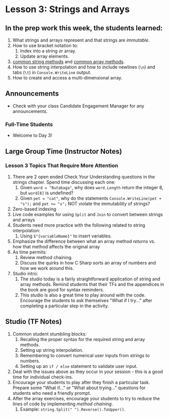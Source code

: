 # Lesson 3: Strings and Arrays

## In the prep work this week, the students learned:

1. What strings and arrays represent and that strings are _immutable_.
1. How to use bracket notation to:
   1. Index into a string or array.
   1. Update array elements.
1. [common string methods](https://education.launchcode.org/intro-to-programming-csharp/chapters/strings/string-methods.html) and [common array methods](https://education.launchcode.org/iintro-to-programming-csharp/chapters/arrays/array-methods.html).
1. How to use string interpolation and how to include newlines (``\n``) and tabs (``\t``) in ``Console.WriteLine`` output.
1. How to create and access a multi-dimensional array.

## Announcements

* Check with your class Candidate Engagement Manager for any announcements.

### Full-Time Students
* Welcome to Day 3!

## Large Group Time (Instructor Notes) 

### Lesson 3 Topics That Require More Attention

1. There are 2 open ended Check Your Understanding questions in the strings chapter. Spend time discussing each one:
   1. Given ``word = "Rutabaga"``, why does ``word.Length`` return the integer 8, but ``word[8]`` is undefined?
   1. Given ``pet = "cat"``, why do the statements ``Console.WriteLine(pet + "s");`` and ``pet += "s";`` NOT violate the immutability of strings?
1. Zero-based indexing
1. Live code examples for using ``Split`` and ``Join`` to convert between strings and arrays
1. Students need more practice with the following related to string interpolation:
   1. Using ``$"{variableName}"`` to insert variables.
1. Emphasize the difference between what an array method _returns_ vs. how that method affects the original array
1. As time permits:
   1. Review method chaining.
   1. Discuss the quirks in how C Sharp sorts an array of numbers and how we work around this.
1. Studio intro:
   1. The studio today is a fairly straightforward application of string and array methods. Remind students that their TFs and the appendices in the book are good for syntax reminders.
   1. This studio is also a great time to play around with the code. Encourage the students to ask themselves "What if I try..." after completing a particular step in the activity.

## Studio (TF Notes)

1. Common student stumbling blocks:
   1. Recalling the proper syntax for the required string and array methods.
   1. Setting up string interpolation.
   1. Remembering to convert numerical user inputs from strings to numbers.
   1. Setting up an ``if / else`` statement to validate user input.
1. Deal with the issues above as they occur in your session - this is a good time for individual check-ins.
1. Encourage your students to play after they finish a particular task. Prepare some "What if..." or "What about trying..." questions for students who need a friendly prompt.
1. After the array exercises, encourage your students to try to reduce the lines of code by implementing _method chaining_.
   1. Example: ``string.Split(" ").Reverse().ToUpper()``.
